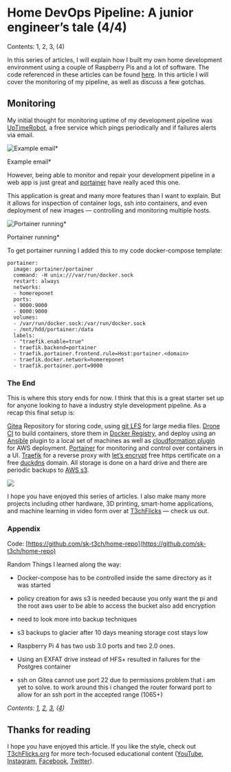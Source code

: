 # Home DevOps Pipeline: A junior engineer’s tale (4/4)

Contents: 1, 2, 3, (4)

In this series of articles, I will explain how I built my own home development environment using a couple of Raspberry Pis and a lot of software. The code referenced in these articles can be found [here](https://github.com/sk-t3ch/home-repo). In this article I will cover the monitoring of my pipeline, as well as discuss a few gotchas.

## Monitoring

My initial thought for monitoring uptime of my development pipeline was [UpTimeRobot](https://uptimerobot.com), a free service which pings periodically and if failures alerts via email.

![Example email](https://cdn-images-1.medium.com/max/2800/1*P3Fo0Q2f0Lj6tdMc2jlp-g.png)*

Example email*

However, being able to monitor and repair your development pipeline in a web app is just great and [portainer](https://www.portainer.io) have really aced this one.

This application is great and many more features than I want to explain. But it allows for inspection of container logs, ssh into containers, and even deployment of new images — controlling and monitoring multiple hosts.

![Portainer running](https://cdn-images-1.medium.com/max/6668/1*k-xqPs9IjWgKjlfXLq1pxQ.png)*

Portainer running*

To get portainer running I added this to my code docker-compose template:

    portainer:
      image: portainer/portainer
      command: -H unix:///var/run/docker.sock
      restart: always
      networks:
      - homereponet
      ports:
      - 9000:9000
      - 8000:9000
      volumes:
      - /var/run/docker.sock:/var/run/docker.sock
      - /mnt/hdd/portainer:/data
      labels:
      - "traefik.enable=true"
      - traefik.backend=portainer
      - traefik.portainer.frontend.rule=Host:portainer.<domain>
      - traefik.docker.network=homereponet
      - traefik.portainer.port=9000

### The End

This is where this story ends for now. I think that this is a great starter set up for anyone looking to have a industry style development pipeline. As a recap this final setup is:

[Gitea](https://gitea.io/) Repository for storing code, using [git LFS](https://git-lfs.github.com) for large media files. [Drone CI](https://docs.drone.io/) to build containers, store them in [Docker Registry](https://docs.docker.com/registry/deploying/), and deploy using an [Ansible](http://plugins.drone.io/drone-plugins/drone-ansible/) plugin to a local set of machines as well as [cloudformation plugin ](https://hub.docker.com/r/t3chflicks/aws-cfn)for AWS deployment. [Portainer](https://www.portainer.io/) for monitoring and control over containers in a UI. [Traefik](https://docs.traefik.io/) for a reverse proxy with [let’s encrypt](https://letsencrypt.org/docs/) free https certificate on a free [duckdns](https://www.duckdns.org/) domain. All storage is done on a hard drive and there are periodic backups to [AWS s3](https://aws.amazon.com/s3/).

![](https://cdn-images-1.medium.com/max/3840/0*GvyXyJ4Z3xJ4vIcN.png)

I hope you have enjoyed this series of articles. I also make many more projects including other hardware, 3D printing, smart-home applications, and machine learning in video form over at [T3chFlicks](https://www.youtube.com/channel/UC0eSD-tdiJMI5GQTkMmZ-6w?view_as=subscriber) — check us out.

### Appendix

Code: [https://github.com/sk-t3ch/home-repo](https://github.com/sk-t3ch/home-repo)

Random Things I learned along the way:

* Docker-compose has to be controlled inside the same directory as it was started

* policy creation for aws s3 is needed because you only want the pi and the root aws user to be able to access the bucket also add encryption

* need to look more into backup techniques

* s3 backups to glacier after 10 days meaning storage cost stays low

* Raspberry Pi 4 has two usb 3.0 ports and two 2.0 ones.

* Using an EXFAT drive instead of HFS+ resulted in failures for the Postgres container

* ssh on Gitea cannot use port 22 due to permissions problem that i am yet to solve. to work around this i changed the router forward port to allow for an ssh port in the accepted range (1065+)

*Contents: [1](https://medium.com/@t3chflicks/home-devops-pipeline-a-junior-engineers-tale-1-4-336ed07a6ec0), [2](https://medium.com/@t3chflicks/home-devops-pipeline-a-junior-engineers-tale-2-4-7be3e3c292c), [3](https://medium.com/@t3chflicks/home-devops-pipeline-a-junior-engineers-tale-3-4-5f61c5245934), ([4](https://medium.com/@t3chflicks/home-devops-pipeline-a-junior-engineers-tale-4-4-5db7c1610e3e))*

## Thanks for reading

I hope you have enjoyed this article. If you like the style, check out [T3chFlicks.org](https://t3chflicks.org/Projects/home-devops-pipeline) for more tech-focused educational content ([YouTube](https://www.youtube.com/channel/UC0eSD-tdiJMI5GQTkMmZ-6w), [Instagram](https://www.instagram.com/t3chflicks/), [Facebook](https://www.facebook.com/t3chflicks), [Twitter](https://twitter.com/t3chflicks)).


